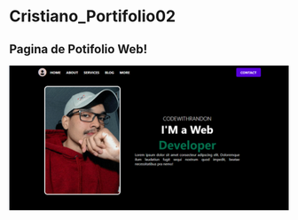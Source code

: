 # Cristiano_Portifolio02

## Pagina de Potifolio Web!

<img src="/Imagens/Pagina_Portifolio_02.png">
